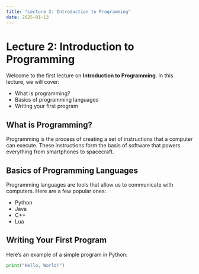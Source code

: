 ```yaml
---
title: "Lecture 2: Introduction to Programming"
date: 2025-01-13
---
```


# Lecture 2: Introduction to Programming

Welcome to the first lecture on **Introduction to Programming**. In this lecture, we will cover:

- What is programming?
- Basics of programming languages
- Writing your first program

## What is Programming?

Programming is the process of creating a set of instructions that a computer can execute. These instructions form the basis of software that powers everything from smartphones to spacecraft.

## Basics of Programming Languages

Programming languages are tools that allow us to communicate with computers. Here are a few popular ones:
- Python
- Java
- C++
- Lua

## Writing Your First Program

Here’s an example of a simple program in Python:

```python
print("Hello, World!")

